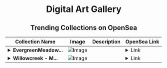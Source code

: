 <div align="center">

# Digital Art Gallery

## Trending Collections on OpenSea

| Collection Name                       | Image                                                                                     | Description                       | OpenSea Link                                                                                          |
|---------------------------------------|-------------------------------------------------------------------------------------------|-----------------------------------|--------------------------------------------------------------------------------------------------------|
| **<details><summary>EvergreenMeadow...</summary>EvergreenMeadow - Member</details>** | ![Image](https://i.seadn.io/s/raw/files/0ba009ba6f73f81075600249ad8e7929.jpg?w=500&auto=format?w=200&auto=format) |  | <details><summary>Link</summary>[EvergreenMeadow - Member](https://opensea.io/collection/evergreenmeadow-member)</details> |
| **<details><summary>Willowcreek - M...</summary>Willowcreek - Member</details>** | ![Image](https://i.seadn.io/s/raw/files/dc5b64c7c345a7dee56a20ba4124dff8.jpg?w=500&auto=format?w=200&auto=format) |  | <details><summary>Link</summary>[Willowcreek - Member](https://opensea.io/collection/willowcreek-member-8)</details> |

</div>